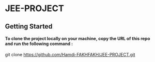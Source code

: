 # JEE-PROJECT

## Getting Started
#### To clone the project locally on your machine, copy the URL of this repo and run the following command :
git clone https://github.com/Hamdi-FAKHFAKH/JEE-PROJECT.git

